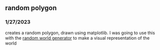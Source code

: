 ## random polygon
### 1/27/2023

creates a random polygon, drawn using matplotlib. I was going to use this with the [random world generator](../worldgen) to make a visual representation of the world
